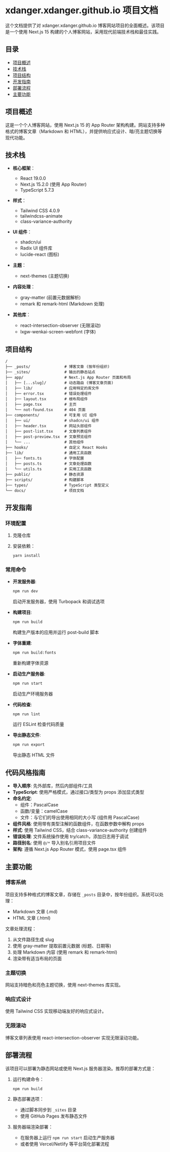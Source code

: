 # xdanger.xdanger.github.io 项目文档

这个文档提供了对 xdanger.xdanger.github.io 博客网站项目的全面概述。该项目是一个使用 Next.js 15 构建的个人博客网站，采用现代前端技术栈和最佳实践。

## 目录

- [项目概述](#项目概述)
- [技术栈](#技术栈)
- [项目结构](#项目结构)
- [开发指南](#开发指南)
- [部署流程](#部署流程)
- [主要功能](#主要功能)

## 项目概述

这是一个个人博客网站，使用 Next.js 15 的 App Router 架构构建。网站支持多种格式的博客文章（Markdown 和 HTML），并提供响应式设计、暗/亮主题切换等现代功能。

## 技术栈

- **核心框架**：
  - React 19.0.0
  - Next.js 15.2.0 (使用 App Router)
  - TypeScript 5.7.3

- **样式**：
  - Tailwind CSS 4.0.9
  - tailwindcss-animate
  - class-variance-authority

- **UI 组件**：
  - shadcn/ui
  - Radix UI 组件库
  - lucide-react (图标)

- **主题**：
  - next-themes (主题切换)

- **内容处理**：
  - gray-matter (前置元数据解析)
  - remark 和 remark-html (Markdown 处理)

- **其他库**：
  - react-intersection-observer (无限滚动)
  - lxgw-wenkai-screen-webfont (字体)

## 项目结构

```plaintext
/
├── _posts/               # 博客文章 (按年份组织)
├── _sites/               # 输出的静态站点
├── app/                  # Next.js App Router 页面和布局
│   ├── [...slug]/        # 动态路由 (博客文章页面)
│   ├── lib/              # 应用特定的库文件
│   ├── error.tsx         # 错误处理组件
│   ├── layout.tsx        # 根布局组件
│   ├── page.tsx          # 主页
│   └── not-found.tsx     # 404 页面
├── components/           # 可复用 UI 组件
│   ├── ui/               # shadcn/ui 组件
│   ├── header.tsx        # 网站头部组件
│   ├── post-list.tsx     # 文章列表组件
│   ├── post-preview.tsx  # 文章预览组件
│   └── ...               # 其他组件
├── hooks/                # 自定义 React Hooks
├── lib/                  # 通用工具函数
│   ├── fonts.ts          # 字体配置
│   ├── posts.ts          # 文章处理函数
│   └── utils.ts          # 实用工具函数
├── public/               # 静态资源
├── scripts/              # 构建脚本
├── types/                # TypeScript 类型定义
└── docs/                 # 项目文档
```

## 开发指南

### 环境配置

1. 克隆仓库
2. 安装依赖：

   ```bash
   yarn install
   ```

### 常用命令

- **开发服务器**:

  ```bash
  npm run dev
  ```

  启动开发服务器，使用 Turbopack 和调试选项

- **构建项目**:

  ```bash
  npm run build
  ```

  构建生产版本的应用并运行 post-build 脚本

- **字体重建**:

  ```bash
  npm run build:fonts
  ```

  重新构建字体资源

- **启动生产服务器**:

  ```bash
  npm run start
  ```

  启动生产环境服务器

- **代码检查**:

  ```bash
  npm run lint
  ```

  运行 ESLint 检查代码质量

- **导出静态文件**:

  ```bash
  npm run export
  ```

  导出静态 HTML 文件

## 代码风格指南

- **导入顺序**: 先外部库，然后内部组件/工具
- **TypeScript**: 使用严格模式，通过接口/类型为 props 添加显式类型
- **命名约定**:
  - 组件：PascalCase
  - 函数/变量：camelCase
  - 文件：与它们的导出使用相同的大小写 (组件用 PascalCase)
- **组件风格**: 使用带有类型注解的函数组件，在函数参数中解构 props
- **样式**: 使用 Tailwind CSS，结合 class-variance-authority 创建组件
- **错误处理**: 文件系统操作使用 try/catch，添加日志用于调试
- **路径别名**: 使用 `@/*` 导入别名引用项目文件
- **架构**: 遵循 Next.js App Router 模式，使用 page.tsx 组件

## 主要功能

### 博客系统

项目支持多种格式的博客文章，存储在 `_posts` 目录中，按年份组织。系统可以处理：

- Markdown 文章 (.md)
- HTML 文章 (.html)

文章处理流程：

1. 从文件路径生成 slug
2. 使用 gray-matter 提取前置元数据 (标题、日期等)
3. 处理 Markdown 内容 (使用 remark 和 remark-html)
4. 渲染带有适当布局的页面

### 主题切换

网站支持暗色和亮色主题切换，使用 next-themes 库实现。

### 响应式设计

使用 Tailwind CSS 实现移动端友好的响应式设计。

### 无限滚动

博客文章列表使用 react-intersection-observer 实现无限滚动功能。

## 部署流程

该项目可以部署为静态网站或使用 Next.js 服务器渲染。推荐的部署方式是：

1. 运行构建命令：

   ```bash
   npm run build
   ```

2. 静态部署选项：
   - 通过脚本同步到 `_sites` 目录
   - 使用 GitHub Pages 发布静态文件

3. 服务器端渲染部署：
   - 在服务器上运行 `npm run start` 启动生产服务器
   - 或者使用 Vercel/Netlify 等平台简化部署流程
